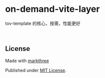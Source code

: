 # on-demand-vite-layer

tov-template 的核心，按需，性能更好

<br />

## License

Made with [markthree](https://github.com/markthree)

Published under [MIT License](./LICENSE).

<br />
